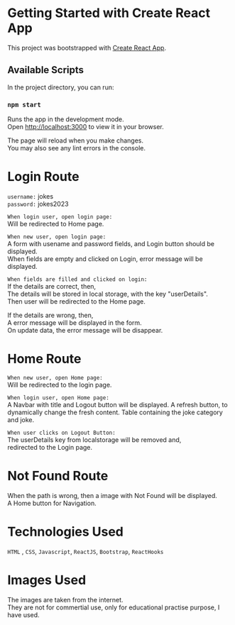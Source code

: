 # Getting Started with Create React App

This project was bootstrapped with [Create React App](https://github.com/facebook/create-react-app).

## Available Scripts

In the project directory, you can run:

### `npm start`

Runs the app in the development mode.\
Open [http://localhost:3000](http://localhost:3000) to view it in your browser.

The page will reload when you make changes.\
You may also see any lint errors in the console.

# Login Route

`username:` jokes\
`password:` jokes2023

`When login user, open login page:`\
Will be redirected to Home page.

`When new user, open login page:`\
A form with usename and password fields, and Login button should be displayed.\
When fields are empty and clicked on Login, error message will be displayed.

`When fields are filled and clicked on login:`\
If the details are correct, then,\
The details will be stored in local storage, with the key "userDetails".\
Then user will be redirected to the Home page.

If the details are wrong, then,\
A error message will be displayed in the form.\
On update data, the error message will be disappear.

# Home Route

`When new user, open Home page:`\
Will be redirected to the login page.

`When login user, open Home page:`\
A Navbar with title and Logout button will be displayed.
A refresh button, to dynamically change the fresh content.
Table containing the joke category and joke.

`When user clicks on Logout Button:`\
The userDetails key from localstorage will be removed and,\
redirected to the Login page.


# Not Found Route

When the path is wrong, then a image with Not Found will be displayed.\
A Home button for Navigation.

# Technologies Used

`HTML` , `CSS`, `Javascript`, `ReactJS`, `Bootstrap`, `ReactHooks`

# Images Used

The images are taken from the internet.\
They are not for commertial use, only for educational practise purpose, I have used.
 


